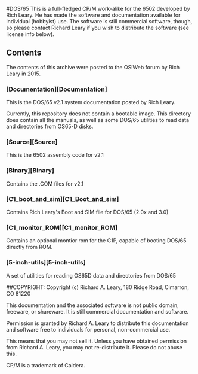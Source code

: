 #DOS/65
This is a full-fledged CP/M work-alike for the 6502 developed by Rich Leary.  He has made the software and documentation available for individual (hobbyist) use.  The software is still commercial software, though, so please contact Richard Leary if you wish to distribute the software (see license info below).

## Contents
The contents of this archive were posted to the OSIWeb forum by Rich Leary in 2015.

### [Documentation][Documentation]
This is the DOS/65 v2.1 system documentation posted by Rich Leary.

Currently, this repository does not contain a bootable image. This directory
does contain all the manuals, as well as some DOS/65 utilities to read data and
directories from OS65-D disks.

### [Source][Source] 
This is the 6502 assembly code for v2.1

### [Binary][Binary] 
Contains the .COM files for v2.1

### [C1_boot_and_sim][C1_Boot\_and\_sim] 
Contains Rich Leary's Boot and SIM file for DOS/65 (2.0x and 3.0)

### [C1_monitor_ROM][C1_monitor_ROM]
Contains an optional montior rom for the C1P, capable of booting DOS/65
directly from ROM.

### [5-inch-utils][5-inch-utils]
A set of utilities for reading OS65D data and directories from DOS/65

##COPYRIGHT:
Copyright (c) Richard A. Leary, 180 Ridge Road, Cimarron, CO 81220

This documentation and the associated software is not public domain, freeware,
or shareware. It is still commercial documentation and software.

Permission is granted by Richard A. Leary to distribute this documentation and
software free to individuals for personal, non-commercial use.

This means that you may not sell it. Unless you have obtained permission from
Richard A. Leary, you may not re-distribute it. Please do not abuse this.

CP/M is a trademark of Caldera.
